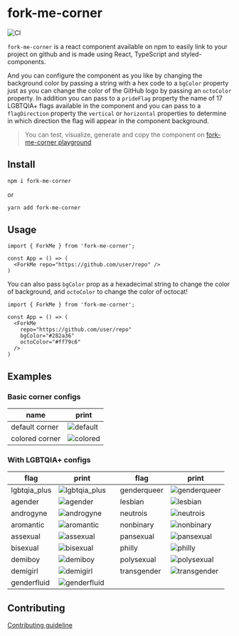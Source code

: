 # fork-me-corner

![CI](https://github.com/victordantasdev/fork-me-corner/actions/workflows/main.yml/badge.svg)

`fork-me-corner` is a react component available on npm to easily link to your project on github and is made using React, TypeScript and styled-components.

And you can configure the component as you like by changing the background color by passing a string with a hex code to a `bgColor` property just as you can change the color of the GitHub logo by passing an `octoColor` property. In addition you can pass to a `prideFlag` property the name of 17 LGBTQIA+ flags available in the component and you can pass to a `flagDirection` property the `vertical` or `horizontal` properties to determine in which direction the flag will appear in the component background.

> You can test, visualize, generate and copy the component on [fork-me-corner playground](https://fork-me-corner.vercel.app)

## Install

```bash
npm i fork-me-corner
```

or

```bash
yarn add fork-me-corner
```

## Usage

```tsx
import { ForkMe } from 'fork-me-corner';

const App = () => (
  <ForkMe repo="https://github.com/user/repo" />
)
```

You can also pass `bgColor` prop as a hexadecimal string to change the color of background, and `octoColor` to change the color of octocat!

```tsx
import { ForkMe } from 'fork-me-corner';

const App = () => (
  <ForkMe 
    repo="https://github.com/user/repo" 
    bgColor="#282a36"
    octoColor="#ff79c6"
  />
)
```

## Examples

### Basic corner configs

|name|print|
|---|---|
|default corner|![default](https://user-images.githubusercontent.com/64330605/153068912-d8d04e41-36f0-4e00-ac95-452cd31b1375.png)|
|colored corner|![colored](https://user-images.githubusercontent.com/64330605/153068907-6a43adbd-97ec-4eba-a43e-d9dae8dcf916.png)|

### With LGBTQIA+ configs

|flag|print| |flag|print|
|---|---|---|---|---|
|lgbtqia_plus|![lgbtqia_plus](https://user-images.githubusercontent.com/64330605/153068566-d1a8d8c1-60e3-4d69-81dd-97aeb93610a8.png)| |genderqueer|![genderqueer](https://user-images.githubusercontent.com/64330605/153068562-6f0ef912-7492-4bcf-85df-aa2726f7e0a6.png)| |
|agender|![agender](https://user-images.githubusercontent.com/64330605/153068534-9236e8a4-00b5-48e2-a133-f29312926dd6.png)| |lesbian|![lesbian](https://user-images.githubusercontent.com/64330605/153068563-aacb6a26-9a45-4e49-ba48-8ffc8cd02a1c.png)| |
|androgyne|![androgyne](https://user-images.githubusercontent.com/64330605/153068539-f52d4181-9968-4f37-9e0d-25c6bc14e5ad.png)| |neutrois|![neutrois](https://user-images.githubusercontent.com/64330605/153068568-a9e44d74-78ba-4a7d-8ec5-31bf4269264b.png)| |
|aromantic|![aromantic](https://user-images.githubusercontent.com/64330605/153068543-e3809fd3-fd70-43cc-ad77-2960dbe5cc7a.png)| |nonbinary|![nonbinary](https://user-images.githubusercontent.com/64330605/153068569-f59716d1-167e-4cbb-a8de-2e686781bd19.png)| |
|assexual|![assexual](https://user-images.githubusercontent.com/64330605/153068546-068a1738-5c43-403b-946b-15b7b59b51e4.png)| |pansexual|![pansexual](https://user-images.githubusercontent.com/64330605/153068571-fcae7ac3-3df6-477e-8630-d7e954109c07.png)| |
|bisexual|![bisexual](https://user-images.githubusercontent.com/64330605/153068548-7a8b3a64-1b14-4654-95b2-81446b070212.png)| |philly|![philly](https://user-images.githubusercontent.com/64330605/153068574-269fdfc4-d869-4858-8321-17f06998b00e.png)| |
|demiboy|![demiboy](https://user-images.githubusercontent.com/64330605/153068552-ade3b827-03ce-4785-bdd6-5693969e02be.png)| |polysexual|![polysexual](https://user-images.githubusercontent.com/64330605/153068576-713e269c-2569-4314-aa1f-3b647dadce20.png)| |
|demigirl|![demigirl](https://user-images.githubusercontent.com/64330605/153068556-8029ee0e-6557-4e9e-ac2f-1cab42c66031.png)| |transgender|![transgender](https://user-images.githubusercontent.com/64330605/153068579-2a572254-4cd0-450c-85b3-76df486a0a34.png)| |
|genderfluid|![genderfluid](https://user-images.githubusercontent.com/64330605/153068559-29405e24-fe6e-4309-9da5-fe37b63dfc87.png)|

## Contributing

[Contributing guideline](https://github.com/victordantasdev/fork-me-corner/blob/main/CONTRIBUTING.md)
